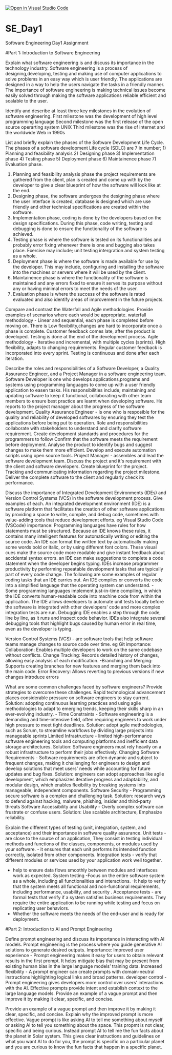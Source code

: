 [![Open in Visual Studio Code](https://classroom.github.com/assets/open-in-vscode-2e0aaae1b6195c2367325f4f02e2d04e9abb55f0b24a779b69b11b9e10269abc.svg)](https://classroom.github.com/online_ide?assignment_repo_id=18364337&assignment_repo_type=AssignmentRepo)
# SE_Day1
Software Engineering Day1 Assignment

#Part 1: Introduction to Software Engineering

Explain what software engineering is and discuss its importance in the technology industry.
Software engineering is a process of designing,developing, testing and making use of computer applications to solve problems in an easy way which is user friendly. 
The applications are designed in a way to help the users navigate the tasks in a friendly manner.
The importance of software engineering is making technical issues become easily solved through making the software applications reliable efficient and scalable to the user.

Identify and describe at least three key milestones in the evolution of software engineering.
First milestone was the development of high level programming language
Second milestone was the first release of the open source operarting system UNIX
Third milestone was the rise of internet and the worldwide Web in 1990s

List and briefly explain the phases of the Software Development Life Cycle.
The phases of a software development Life cycle (SDLC) are 7 in number; 1) Planning and feasibility analysis 2) Designing phase 3) Implementation phase 4) Testing phase 5) Deployment phase 6) Maintainence phase 7) Evaluation phase.
1) Planning and feasibility analysis phase the project requirements are gathered from the client, plan is created and come up with by the developer to give a clear blueprint of how the software will look like at the end.
2) Designing phase, the software undergoes the designing phase where the user interface is created, database is designed which are use friendly and other technical specifications are created within the software.
3) Implementation phase, coding is done by the developers based on the design specifications. During this phase, code writing, testing and debugging is done to ensure the functionality of the software is achieved.
4) Testing phase is where the software is tested on its functionalities and probably error fixing whenever there is one and bugging also takes place. Exercise may include; unit testing intergration and system testing as a whole.
5) Deployment phase is where the software is made available for use by the developer. This may include, configuring and installing the software into the machines or servers where it will be used by the client.
6) Maintainence phase is where the functionality of the software is maintained and any errors fixed to ensure it serves its purpose without any or having minimal errors to meet the needs of the user.
7) Evaluation phase is where the success of the software is rated evaluated and also identify areas of improvement in the future projects.

Compare and contrast the Waterfall and Agile methodologies. Provide examples of scenarios where each would be appropriate.
waterfall methodology - Linear and sequential, each phase is completed before moving on. 
There is Low flexibility,changes are hard to incorporate once a phase is complete.
Customer feedback comes late, after the product is developed.
Testing is done at the end of the development process.
Agile methodology - Iterative and incremental, with multiple cycles (sprints). 
High flexibility, adapts to changing requirements. 
Regular customer feedback is incorporated into every sprint. 
Testing is continuous and done after each iteration.

Describe the roles and responsibilities of a Software Developer, a Quality Assurance Engineer, and a Project Manager in a software engineering team.
Software Developer is one who develops applications,programs and systems using programming languages to come up with a user friendly application to easen tasks.
His responsibilities include; maintaining and updating software to keep it functional, collaborating with other team members to ensure best practice are learnt when developing software.
He reports to the project manager about the progress of the software development.
Quality Assurance Engineer - Is one who is resposible for the quality and reliability of developed softwares by ensuring they test the applications before being put to operation.
Role and responsibilities
collaborate with stakeholders to understand and clarify software requirement.
Create development standards and procedures for the programmers to follow
Confirm that the software meets the requirement before deployment. 
Analyse the product to identify bugs and suggest changes to make them more efficient. 
Develop and execute automation scripts using open source tools.
Project Manager - assembles and lead the software development team.
Discuss the project and it's requirement with the client and software developers.
Create blueprint for the project.
Tracking and communicating information regarding the project milestone.
Deliver the complete software to the client and regularly check its performance.

Discuss the importance of Integrated Development Environments (IDEs) and Version Control Systems (VCS) in the software development process. Give examples of each.
An integrated development environment (IDE) is a software platform that facilitates the creation of other software applications by providing a space to write, compile, and debug code, sometimes with value-adding tools that reduce development efforts. eg Visual Studio Code (VSCode)
importance:
Programming languages have rules for how statements must be structured. Because an IDE knows these rules, it contains many intelligent features for automatically writing or editing the source code.
An IDE can format the written text by automatically making some words bold or italic, or by using different font colors. These visual cues make the source code more readable and give instant feedback about accidental syntax errors.
an IDE can make suggestions to complete a code statement when the developer begins typing.
IDEs increase programmer productivity by performing repeatable development tasks that are typically part of every code change. The following are some examples of regular coding tasks that an IDE carries out.
An IDE compiles or converts the code into a simplified language that the operating system can understand. - Some programming languages implement just-in-time compiling, in which the IDE converts human-readable code into machine code from within the application.
The IDE allows developers to automate unit tests locally before the software is integrated with other developers' code and more complex integration tests are run.
Debugging IDE enables a step through the code, line by line, as it runs and inspect code behavior. IDEs also integrate several debugging tools that highlight bugs caused by human error in real time, even as the developer is typing.

Version Control Systems (VCS) - are software tools that help software teams manage changes to source code over time. eg Git
importance:
Collaboration: Enables multiple developers to work on the same codebase without conflicts.
Change Tracking: Records detailed history of changes, allowing easy analysis of each modification. 
-Branching and Merging: Supports creating branches for new features and merging them back into the main code.
Error Recovery: Allows reverting to previous versions if new changes introduce errors

What are some common challenges faced by software engineers? Provide strategies to overcome these challenges.
Rapid technological advancement places considerable pressure on software engineers to stay current.
 Solution: adopting continuous learning practices and using agile methodologies to adapt to emerging trends, keeping their skills sharp in an ever-evolving industry. -
Time Constraints - Software engineering is a demanding and time-intensive field, often requiring engineers to work under high pressure to meet tight deadlines.
 Solution: adopt agile methodologies, such as Scrum, to streamline workflows by dividing large projects into manageable sprints 
Limited Infrastructure - limited high-performance software engineering tools and computing platforms and inefficient data storage architectures. 
 Solution: Software engineers must rely heavily on a robust infrastructure to perform their jobs effectively.
Changing Software Requirements - Software requirements are often dynamic and subject to frequent changes, making it challenging for engineers to design and develop solutions that meet users' needs while accounting for future updates and bug fixes. 
Solution: engineers can adopt approaches like agile development, which emphasizes iterative progress and adaptability, and modular design, which enables flexibility by breaking systems into manageable, independent components.
Software Security - Programming secure software is a complex and challenging task. 
Solution: research ways to defend against hacking, malware, phishing, insider and third-party threats
Software Accessibility and Usability - Overly complex software can frustrate or confuse users. 
Solution: Use scalable architecture, Emphasize reliability.


Explain the different types of testing (unit, integration, system, and acceptance) and their importance in software quality assurance.
Unit tests - are close to the source of an application, They consist in testing individual methods and functions of the classes, components, or modules used by your software. - it ensures that each unit performs its intended function correctly, isolated from other components.
 Integration tests - verify that different modules or services used by your application work well together.
 - help to ensure data flows smoothly between modules and interfaces work as expected.
 System testing -Focus on the entire software system as a whole, including all functionalities and interactions.
 -It help to verify that the system meets all functional and non-functional requirements, including performance, usability, and security .
Acceptance tests - are formal tests that verify if a system satisfies business requirements. They require the entire application to be running while testing and focus on replicating user behaviors. 
- Whether the software meets the needs of the end-user and is ready for deployment.

#Part 2: Introduction to AI and Prompt Engineering


Define prompt engineering and discuss its importance in interacting with AI models.
Prompt engineering  is the process where you guide generative AI solutions to generate desired outputs.
Importance:
Improved user experience - Prompt engineering makes it easy for users to obtain relevant results in the first prompt. It helps mitigate bias that may be present from existing human bias in the large language models’ training data.
Increased flexibility - A prompt engineer can create prompts with domain-neutral instructions highlighting logical links and broad patterns.
developer control - Prompt engineering gives developers more control over users' interactions with the AI. Effective prompts provide intent and establish context to the large language models. Provide an example of a vague prompt and then improve it by making it clear, specific, and concise.

Provide an example of a vague prompt and then improve it by making it clear, specific, and concise. Explain why the improved prompt is more effective.
Vague prompt is like asking AI to tell me something about myself or asking AI to tell you something about the space. This propmt is not clear, specific and being curious. Instead prompt AI to tell me the fun facts about the planet in Solar system.
This gives clear instructions and guidelines on what you want AI to do for you, the prompt is specific on a particular planet and you are curious to know the fun facts that happen in a specific planet.
